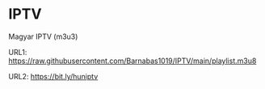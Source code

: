 # IPTV
Magyar IPTV (m3u3)

URL1: https://raw.githubusercontent.com/Barnabas1019/IPTV/main/playlist.m3u8

URL2: https://bit.ly/huniptv
